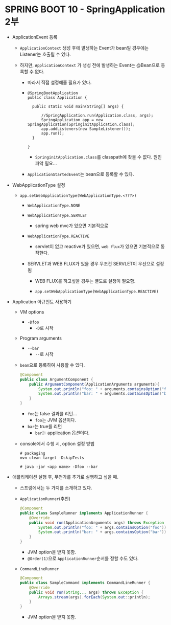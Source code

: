 # SPRING BOOT 10 - SpringApplication 2부

* ApplicationEvent 등록

  * `ApplicationContext` 생성 후에 발생하는 Event가 bean일 경우에는 Listener는 호출될 수 있다.

  * 하지만,  `ApplicationContext` 가 생성 전에 발생하는 Event는 @Bean으로 등록할 수 없다.

    * 따라서 직접 설정해줄 필요가 있다.

    * ```
      @SpringBootApplication
      public class Application {
      
      	public static void main(String[] args) {
      
      		//SpringApplication.run(Application.class, args);
      		SpringApplication app = new SpringApplication(SpringinitApplication.class);
      		app.addListeners(new SampleListener());
      		app.run();
      	}
      
      }
      ```

      * `SpringinitApplication.class`를 classpath에 찾을 수 없다. 원인 파악 필요...

    * `ApplicationStartedEvent`는 bean으로 등록할 수 있다.

* WebApplicationType 설정

  * `app.setWebApplicationType(WebApplicationType.<???>)`

    * `WebApplicationType.NONE`

    * `WebApplicationType.SERVLET`

      * spring web mvc가 있으면 기본적으로

    * `WebApplicationType.REACTIVE`

      * servlet이 없고 reactive가 있으면, `web flux`가 있으면 기본적으로 동작한다.

    * SERVLET과 WEB FLUX가 있을 경우 무조건 SERVLET이 우선으로 설정됨

      * WEB FLUX를 하고싶을 경우는 별도로 설정이 필요함.

      * ```
        app.setWebApplicationType(WebApplicationType.REACTIVE)
        ```

* Application 아규먼트 사용하기

  * VM options

    * `-Dfoo`
      * `-D`로 시작

  * Program arguments

    * `--bar`
      * `--`로 시작

  * `bean`으로 등록하여 사용할 수 있다.

    ```java
    @Component
    public class ArgumentComponent {
        public ArgumentComponent(ApplicationArguments arguments){
            System.out.println("foo: " + arguments.containsOption("foo"));
            System.out.println("bar: " + arguments.containsOption("bar"));
        }
    }
    ```

    * `foo`는 false 결과를 리턴...
      * `foo`는 JVM 옵션이다.
    * `bar`는 true를 리턴
      * `bar`는 application 옵션이다.

  * console에서 수행 시, option 설정 방법

    ```
    # packaging
    mvn clean target -DskipTests
    
    # java -jar <app name> -Dfoo --bar
    ```

* 애플리케이션 실행 후, 무언가를 추가로 실행하고 싶을 때.

  * 스프링에서는 두 가지를 소개하고 있다.

  * `ApplicationRunner`(추천)

    ```java
    @Component
    public class SampleRunner implements ApplicationRunner {
        @Override
        public void run(ApplicationArguments args) throws Exception {
            System.out.println("foo: " + args.containsOption("foo"));
            System.out.println("bar: " + args.containsOption("bar"));
        }
    }
    ```

    * JVM option을 받지 못함.
    * `@Order(1)`으로 `ApplicationRunner`순서를 정할 수도 있다.

  * `CommandLineRunner`

    ```java
    @Component
    public class SampleCommand implements CommandLineRunner {
        @Override
        public void run(String... args) throws Exception {
            Arrays.stream(args).forEach(System.out::println);
        }
    }
    ```

    * JVM option을 받지 못함.